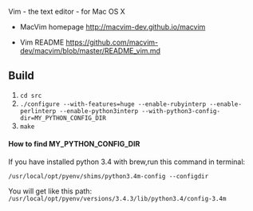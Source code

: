 Vim - the text editor - for Mac OS X

- MacVim homepage http://macvim-dev.github.io/macvim

- Vim README https://github.com/macvim-dev/macvim/blob/master/README_vim.md


## Build
1. `cd src`
1. `./configure --with-features=huge --enable-rubyinterp --enable-perlinterp --enable-python3interp --with-python3-config-dir=MY_PYTHON_CONFIG_DIR`
1. `make`

#### How to find MY_PYTHON_CONFIG_DIR
If you have installed python 3.4 with brew,run this command in terminal:

```/usr/local/opt/pyenv/shims/python3.4m-config --configdir```

You will get like this path: ```/usr/local/opt/pyenv/versions/3.4.3/lib/python3.4/config-3.4m```
